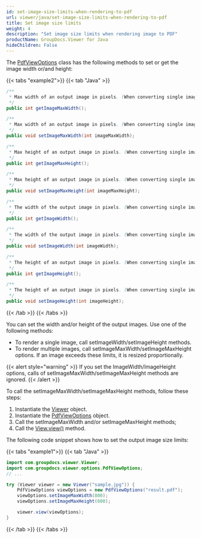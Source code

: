 ```yaml
---
id: set-image-size-limits-when-rendering-to-pdf
url: viewer/java/set-image-size-limits-when-rendering-to-pdf
title: Set image size limits
weight: 4
description: "Set image size limits when rendering image to PDF"
productName: GroupDocs.Viewer for Java
hideChildren: False
---
```

The [PdfViewOptions](https://reference.groupdocs.com/viewer/java/com.groupdocs.viewer.options/pdfviewoptions/) class has the following methods to set or get the image width or/and height:

{{< tabs "example2">}}
{{< tab "Java" >}}
```java
/**
 * Max width of an output image in pixels. (When converting single image to HTML only)
 */
public int getImageMaxWidth();

/**
 * Max width of an output image in pixels. (When converting single image to HTML only)
 */
public void setImageMaxWidth(int imageMaxWidth);

/**
 * Max height of an output image in pixels. (When converting single image to HTML only)
 */
public int getImageMaxHeight();

/**
 * Max height of an output image in pixels. (When converting single image to HTML only)
 */
public void setImageMaxHeight(int imageMaxHeight);

/**
 * The width of the output image in pixels. (When converting single image to HTML only)
 */
public int getImageWidth();

/**
 * The width of the output image in pixels. (When converting single image to HTML only)
 */
public void setImageWidth(int imageWidth);

/**
 * The height of an output image in pixels. (When converting single image to HTML only)
 */
public int getImageHeight();

/**
 * The height of an output image in pixels. (When converting single image to HTML only)
 */
public void setImageHeight(int imageHeight);
```
{{< /tab >}}
{{< /tabs >}}

You can set the width and/or height of the output images. Use one of the following methods: 

* To render a single image, call setImageWidth/setImageHeight methods.
* To render multiple images, call setImageMaxWidth/setImageMaxHeight options. If an image exceeds these limits, it is resized proportionally.

{{< alert style="warning" >}}
If you set the ImageWidth/ImageHeight options, calls of setImageMaxWidth/setImageMaxHeight methods are ignored.
{{< /alert >}}

To call the setImageMaxWidth/setImageMaxHeight methods, follow these steps:

1. Instantiate the [Viewer](https://reference.groupdocs.com/viewer/java/com.groupdocs.viewer/Viewer) object.
2. Instantiate the [PdfViewOptions](https://reference.groupdocs.com/viewer/java/com.groupdocs.viewer.options/pdfviewoptions/) object.
3. Call the setImageMaxWidth and/or setImageMaxHeight methods;
4. Call the [View.view()](https://reference.groupdocs.com/viewer/java/com.groupdocs.viewer/viewer/#view-com.groupdocs.viewer.options.ViewOptions-) method.

The following code snippet shows how to set the output image size limits:

{{< tabs "example1">}}
{{< tab "Java" >}}
```java
import com.groupdocs.viewer.Viewer;
import com.groupdocs.viewer.options.PdfViewOptions;
// ...

try (Viewer viewer = new Viewer("sample.jpg")) {
    PdfViewOptions viewOptions = new PdfViewOptions("result.pdf");
    viewOptions.setImageMaxWidth(800);
    viewOptions.setImageMaxHeight(600);

    viewer.view(viewOptions);
}
```
{{< /tab >}}
{{< /tabs >}}